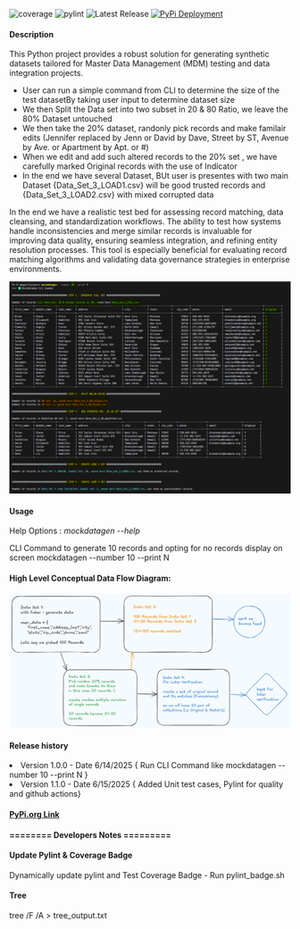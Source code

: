 ![coverage](https://img.shields.io/badge/coverage-71.7%25-blue)
![pylint](https://img.shields.io/badge/pylint-5.66-green)
![Latest Release](https://img.shields.io/badge/release-v1.1.0-blue)
[![PyPi Deployment](https://github.com/ankit48365/MockDataGen/actions/workflows/pypi-publish.yml/badge.svg)](https://github.com/ankit48365/MockDataGen/actions/workflows/pypi-publish.yml)

<h4>Description</h4>

This Python project provides a robust solution for generating synthetic datasets tailored for Master Data Management (MDM) testing and data integration projects. 

<ul>
  <li>User can run a simple command from CLI to determine the size of the test datasetBy taking user input to determine dataset size</li>
  <li>We then Split the Data set into two subset in 20 & 80 Ratio, we leave the 80% Dataset untouched</li>
  <li>We then take the 20% dataset, randonly pick records and make familair edits (Jennifer replaced by Jenn or David by Dave, Street by ST, Avenue by Ave. or Apartment by Apt. or #)</li>
  <li>When we edit and add such altered records to the 20% set , we have carefully marked Original records with the use of Indicator</li>
  <li>In the end we have several Dataset, BUt user is presentes with two main Dataset {Data_Set_3_LOAD1.csv} will be good trusted records and {Data_Set_3_LOAD2.csv} with mixed corrupted data </li>
</ul>

In the end we have a realistic test bed for assessing record matching, data cleansing, and standardization workflows. The ability to test how systems handle inconsistencies and merge similar records is invaluable for improving data quality, ensuring seamless integration, and refining entity resolution processes. This tool is especially beneficial for evaluating record matching algorithms and validating data governance strategies in enterprise environments.

![SampleOutputScreen](diagram/image.png "Sample Output for user input of --number 20")

<h4>Usage</h4>

Help Options :
<em>mockdatagen --help </em>

CLI Command to generate 10 records and opting for no records display on screen
</em>mockdatagen --number 10 --print N </em> 


<h4>High Level Conceptual Data Flow Diagram:</h4>

![The Idea!!](diagram/version1.png "Data Flow Overview")

<h4>Release history</h4>

<li>Version 1.0.0 - Date 6/14/2025 { Run CLI Command like mockdatagen --number 10 --print N } </li>
<li>Version 1.1.0 - Date 6/15/2025 { Added Unit test cases, Pylint for quality and github actions} </li>


<h4><a href="https://pypi.org/project/mockdatagen/">PyPi.org Link</a></h4>

<h4>======== Developers Notes =========</h4>

<h4>Update Pylint & Coverage Badge</h4>

Dynamically update pylint and Test Coverage Badge - Run pylint_badge.sh

<h4> Tree </h4>

tree /F /A > tree_output.txt
